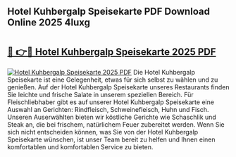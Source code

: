 ## Hotel Kuhbergalp Speisekarte PDF Download Online 2025 4luxg

# <h2><a href="http://gc86kb.nevu.top/?p=Hotel+Kuhbergalp+Speisekarte">🔗 👉🔴 Hotel Kuhbergalp Speisekarte 2025 PDF</a></h2>

[![Hotel Kuhbergalp Speisekarte 2025 PDF](https://i.imgur.com/dBaPXMq.png)](http://gc86kb.nevu.top/?p=Hotel+Kuhbergalp+Speisekarte)
Die Hotel Kuhbergalp Speisekarte ist eine Gelegenheit, etwas für sich selbst zu wählen und zu genießen. Auf der Hotel Kuhbergalp Speisekarte unseres Restaurants finden Sie leichte und frische Salate in unserem speziellen Bereich. Für Fleischliebhaber gibt es auf unserer Hotel Kuhbergalp Speisekarte eine Auswahl an Gerichten: Rindfleisch, Schweinefleisch, Huhn und Fisch. Unseren Auserwählten bieten wir köstliche Gerichte wie Schaschlik und Steak an, die bei frischem, natürlichem Feuer zubereitet werden. Wenn Sie sich nicht entscheiden können, was Sie von der Hotel Kuhbergalp Speisekarte wünschen, ist unser Team bereit zu helfen und Ihnen einen komfortablen und komfortablen Service zu bieten.
